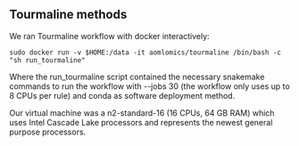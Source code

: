 ## Tourmaline methods
We ran Tourmaline workflow with docker interactively: 
```
sudo docker run -v $HOME:/data -it aomlomics/tourmaline /bin/bash -c "sh run_tourmaline"
```
Where the run_tourmaline script contained the necessary snakemake commands to run the workflow with --jobs 30 (the workflow only uses up to 8 CPUs per rule) and conda as software deployment method. 

Our virtual machine was a n2-standard-16 (16 CPUs, 64 GB RAM) which uses Intel Cascade Lake processors and represents the newest general purpose processors. 

